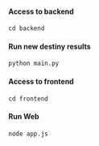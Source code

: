 #### Access to backend
`cd backend`

#### Run new destiny results
`python main.py`

#### Access to frontend
`cd frontend`

#### Run Web
`node app.js`